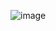 ![image](https://github.com/vosouza/FlapSquare/assets/42612500/1abc155f-edb7-4535-9f77-f728757aba45)
